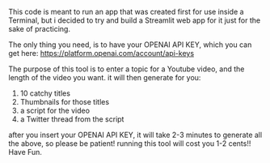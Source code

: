 This code is meant to run an app that was created first for use inside a Terminal, but i decided to try and build a Streamlit web app for it
just for the sake of practicing.

The only thing you need, is to have your OPENAI API KEY, which you can get here:
https://platform.openai.com/account/api-keys

The purpose of this tool is to enter a topic for a Youtube video, and the length of the video you want.
it will then generate for you:
1. 10 catchy titles
2. Thumbnails for those titles
3. a script for the video
4. a Twitter thread from the script

after you insert your OPENAI API KEY, it will take 2-3 minutes to generate
all the above, so please be patient!
running this tool will cost you 1-2 cents!!
Have Fun.